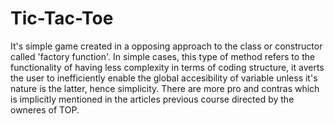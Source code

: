 # Tic-Tac-Toe
It's simple game created in a opposing approach to the class or constructor called 'factory function'. In simple cases, this type of method refers to the functionality of having less complexity in terms of coding structure, it averts the user to inefficiently enable the global accesibility of variable unless it's nature is the latter, hence simplicity. There are more pro and contras which is implicitly mentioned in the articles previous course directed by the owneres of TOP.
